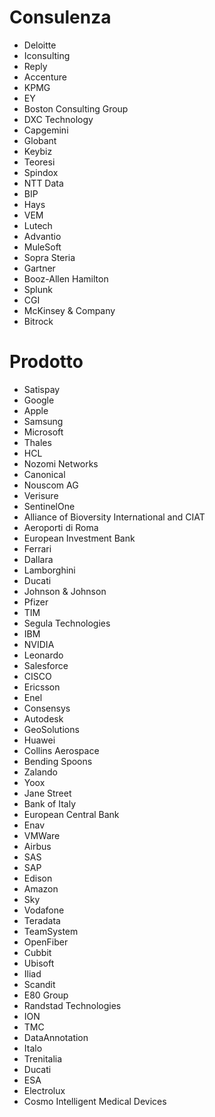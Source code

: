 # Consulenza
* Deloitte
* Iconsulting
* Reply
* Accenture
* KPMG
* EY
* Boston Consulting Group
* DXC Technology
* Capgemini
* Globant
* Keybiz
* Teoresi
* Spindox
* NTT Data
* BIP
* Hays
* VEM
* Lutech
* Advantio
* MuleSoft
* Sopra Steria
* Gartner
* Booz-Allen Hamilton
* Splunk
* CGI
* McKinsey & Company
* Bitrock

# Prodotto
* Satispay
* Google
* Apple
* Samsung
* Microsoft
* Thales
* HCL
* Nozomi Networks
* Canonical
* Nouscom AG
* Verisure
* SentinelOne
* Alliance of Bioversity International and CIAT
* Aeroporti di Roma
* European Investment Bank
* Ferrari
* Dallara
* Lamborghini
* Ducati
* Johnson & Johnson
* Pfizer
* TIM
* Segula Technologies
* IBM
* NVIDIA
* Leonardo
* Salesforce
* CISCO
* Ericsson
* Enel
* Consensys
* Autodesk
* GeoSolutions
* Huawei
* Collins Aerospace
* Bending Spoons
* Zalando
* Yoox
* Jane Street
* Bank of Italy
* European Central Bank
* Enav
* VMWare
* Airbus
* SAS
* SAP
* Edison
* Amazon
* Sky
* Vodafone
* Teradata
* TeamSystem
* OpenFiber
* Cubbit
* Ubisoft
* Iliad
* Scandit
* E80 Group
* Randstad Technologies
* ION
* TMC
* DataAnnotation
* Italo
* Trenitalia
* Ducati
* ESA
* Electrolux
* Cosmo Intelligent Medical Devices
